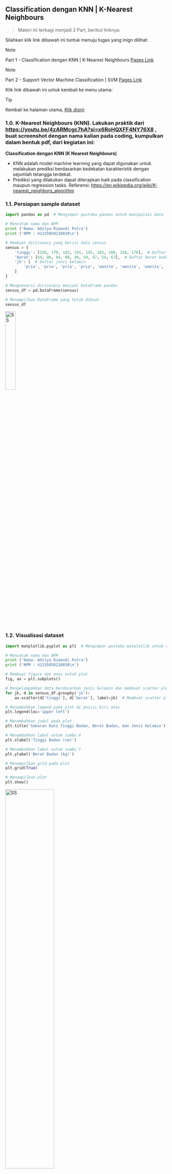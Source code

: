 ## Classification dengan KNN | K-Nearest Neighbours

> Materi ini terbagi menjadi 2 Part, berikut linknya:

Silahkan klik link dibawah ini tuntuk menuju tugas yang inign dilihat:

> [!NOTE]
> Part 1 - Classification dengan KNN | K-Nearest Neighbours [Pages Link](https://github.com/AdityaR-AI/MLC/tree/main/P5/K%20Nearest%20Neigbor%20&%20Support%20Vector%20Machine_I.md)

> [!NOTE]
> Part 2 - Support Vector Machine Classification | SVM [Pages Link](https://github.com/AdityaR-AI/MLC/tree/main/P5/K%20Nearest%20Neigbor%20%26%20Support%20Vector%20Machine_II.md)

Klik link dibawah ini untuk kembali ke menu utama:

> [!TIP]
> Kembali ke halaman utama, [Klik disini](https://github.com/AdityaR-AI/MLC/tree/main/)

### 1.0. K-Nearest Neighbours (KNN). Lakukan praktik dari https://youtu.be/4zARMcgc7hA?si=x6RoHQXFF4NY76X8 , buat screenshot dengan nama kalian pada coding, kumpulkan dalam bentuk pdf, dari kegiatan ini:

**Classification dengan KNN (K Nearest Neighbours)** 
  - KNN adalah model machine learning yang dapat digunakan untuk melakukan prediksi berdasarkan kedekatan karakteristik dengan sejumlah tetangga terdekat. 
  - Prediksi yang dilakukan dapat diterapkan baik pada classification maupun regression tasks. 
Referensi: https://en.wikipedia.org/wiki/K-nearest_neighbors_algorithm

### 1.1. Persiapan sample dataset

```python
import pandas as pd  # Mengimpor pustaka pandas untuk manipulasi data

# Mencetak nama dan NPM
print ('Nama: Aditya Rimandi Putra')
print ('NPM : 41155050210030\n')

# Membuat dictionary yang berisi data sensus
sensus = {
    'tinggi': [158, 170, 183, 191, 155, 163, 180, 158, 178],  # Daftar tinggi badan
    'berat': [64, 86, 84, 80, 49, 59, 67, 54, 67],  # Daftar berat badan
    'jk': [  # Daftar jenis kelamin
        'pria', 'pria', 'pria', 'pria', 'wanita', 'wanita', 'wanita', 'wanita', 'wanita'
    ]
}

# Mengonversi dictionary menjadi DataFrame pandas
sensus_df = pd.DataFrame(sensus)

# Menampilkan DataFrame yang telah dibuat
sensus_df
```

<img src="https://raw.githubusercontent.com/AdityaR-AI/MLC/main/P5/pics/5a3.png?raw=true" alt="SS" width="25%"/>

### 1.2. Visualisasi dataset

```python
import matplotlib.pyplot as plt  # Mengimpor pustaka matplotlib untuk visualisasi data

# Mencetak nama dan NPM
print ('Nama: Aditya Rimandi Putra')
print ('NPM : 41155050210030\n')

# Membuat figure dan axes untuk plot
fig, ax = plt.subplots()

# Mengelompokkan data berdasarkan jenis kelamin dan membuat scatter plot untuk setiap kelompok
for jk, d in sensus_df.groupby('jk'):
    ax.scatter(d['tinggi'], d['berat'], label=jk)  # Membuat scatter plot untuk tinggi dan berat

# Menambahkan legend pada plot di posisi kiri atas
plt.legend(loc='upper left')

# Menambahkan judul pada plot
plt.title('Sebaran Data Tinggi Badan, Berat Badan, dan Jenis Kelamin')

# Menambahkan label untuk sumbu X
plt.xlabel('Tinggi Badan (cm)')

# Menambahkan label untuk sumbu Y
plt.ylabel('Berat Badan (kg)')

# Menampilkan grid pada plot
plt.grid(True)

# Menampilkan plot
plt.show()
```
<img src="https://raw.githubusercontent.com/AdityaR-AI/MLC/main/P5/pics/5a4.png?raw=true" alt="SS" width="55%"/>

### 1.3. Pengantar classification dengan K-Nearest Neighbours | KNN

Setelah kita memahami konteks dataset dan juga permasalahanya, kita akan coba menerapkan KNN atau K-Nearest Neighbours untuk melakukan klasifikasi jenis kelamin berdasarkan data tinggi dan berat badan, sesuai dengan namanya model mesin learning yang satu ini akan melakukan prediksi dalam kasus ini adalah prediksi gender / prediksi jenis kelamin berdasarkan kemiripan karakteristik atau features dengan dataset yang kita miliki, KNN juga termasuk salah satu model machine-learning dasar yang wajib dikuasai.

### 1.4. Preprocessing dataset dengan Label Binarizer

```python
import numpy as np  # Mengimpor pustaka numpy untuk manipulasi array dan operasi numerik

# Mencetak nama dan NPM
print ('Nama: Aditya Rimandi Putra')
print ('NPM : 41155050210030\n')

# Mengonversi kolom 'tinggi' dan 'berat' dari DataFrame menjadi array numpy
X_train = np.array(sensus_df[['tinggi', 'berat']])

# Mengonversi kolom 'jk' dari DataFrame menjadi array numpy
y_train = np.array(sensus_df['jk'])

# Mencetak array X_train yang berisi data tinggi dan berat
print(f'X_train: \n{X_train}\n')

# Mencetak array y_train yang berisi data jenis kelamin
print(f'y_train: {y_train}')
```

<img src="https://raw.githubusercontent.com/AdityaR-AI/MLC/main/P5/pics/5a5.png?raw=true" alt="SS" width="75%"/>

```python
from sklearn.preprocessing import LabelBinarizer  # Mengimpor LabelBinarizer dari pustaka sklearn untuk mengubah label menjadi format biner

# Mencetak nama dan NPM
print ('Nama: Aditya Rimandi Putra')
print ('NPM : 41155050210030\n')

# Membuat objek LabelBinarizer
lb = LabelBinarizer()

# Mengubah label y_train menjadi format biner (one-hot encoding)
y_train = lb.fit_transform(y_train)

# Mencetak hasil y_train yang telah diubah
print(f'y train: \n{y_train}')
```

<img src="https://raw.githubusercontent.com/AdityaR-AI/MLC/main/P5/pics/5a6.png?raw=true" alt="SS" width="25%"/>

```python
# Mencetak nama dan NPM
print ('Nama: Aditya Rimandi Putra')
print ('NPM : 41155050210030\n')

# Mengubah bentuk array y_train menjadi satu dimensi
y_train = y_train.flatten()

# Mencetak hasil y_train yang telah diubah
print (f'y_train: {y_train}')
```

<img src="https://raw.githubusercontent.com/AdityaR-AI/MLC/main/P5/pics/5a7.png?raw=true" alt="SS" width="30%"/>

### 1.5. Training KNN Classification Model

```python
from sklearn.neighbors import KNeighborsClassifier  # Mengimpor KNeighborsClassifier dari pustaka sklearn untuk klasifikasi K-Nearest Neighbors

# Mencetak nama dan NPM
print ('Nama: Aditya Rimandi Putra')
print ('NPM : 41155050210030\n')

# Menentukan jumlah tetangga terdekat yang akan digunakan
K = 3

# Membuat model K-Nearest Neighbors dengan jumlah tetangga K
model = KNeighborsClassifier(n_neighbors=K)

# Melatih model dengan data pelatihan (X_train dan y_train)
model.fit(X_train, y_train)
```

<img src="https://raw.githubusercontent.com/AdityaR-AI/MLC/main/P5/pics/5a8.png?raw=true" alt="SS" width="35%"/>

### 1.6. Prediksi dengan KNN Classification Model

```python
# Mencetak nama dan NPM
print ('Nama: Aditya Rimandi Putra')
print ('NPM : 41155050210030\n')

# Mendefinisikan tinggi badan dan berat badan
tinggi_badan = 155  # dalam sentimeter
berat_badan = 70    # dalam kilogram

# Membuat array numpy dari tinggi dan berat badan, dan mengubah bentuknya menjadi 2D
X_new = np.array([tinggi_badan, berat_badan]).reshape(1, -1)

# Menampilkan X_new
X_new
```

<img src="https://raw.githubusercontent.com/AdityaR-AI/MLC/main/P5/pics/5a9.png?raw=true" alt="SS" width="30%"/>

```python
# Mencetak nama dan NPM
print ('Nama: Aditya Rimandi Putra')
print ('NPM : 41155050210030\n')

# Menggunakan model yang sudah dilatih untuk memprediksi label berdasarkan data baru
y_new = model.predict(X_new)

# Menampilkan hasil prediksi
y_new
```

<img src="https://raw.githubusercontent.com/AdityaR-AI/MLC/main/P5/pics/5a10.png?raw=true" alt="SS" width="30%"/>

```python
# Mengembalikan label yang diprediksi ke bentuk aslinya
lb.inverse_transform(y_new)
```

<img src="https://raw.githubusercontent.com/AdityaR-AI/MLC/main/P5/pics/5a11.png?raw=true" alt="SS" width="30%"/>


### 1.7. Visualisasi Nearest Neighbours

```python
import matplotlib.pyplot as plt  # Mengimpor pustaka matplotlib untuk visualisasi data

# Mencetak nama dan NPM
print ('Nama: Aditya Rimandi Putra')
print ('NPM : 41155050210030\n')

# Membuat figure dan axes untuk plot
fig, ax = plt.subplots()

# Mengelompokkan data berdasarkan jenis kelamin dan membuat scatter plot untuk setiap kelompok
for jk, d in sensus_df.groupby("jk"):
    ax.scatter(d['tinggi'], d['berat'], label=jk)  # Membuat scatter plot untuk tinggi dan berat berdasarkan jenis kelamin

# Menambahkan titik misterius (data baru) ke plot
plt.scatter(
    tinggi_badan,  # Tinggi badan dari data baru
    berat_badan,   # Berat badan dari data baru
    marker='s',    # Menggunakan bentuk persegi untuk titik
    color='red',   # Mengatur warna titik menjadi merah
    label='misterius'  # Memberikan label untuk titik misterius
)

# Menambahkan legend pada plot di posisi kiri atas
plt.legend(loc='upper left')

# Menambahkan judul pada plot
plt.title('Sebaran Data Tinggi Badan, Berat Badan, dan Jenis Kelamin')

# Menambahkan label untuk sumbu X
plt.xlabel('Tinggi Badan (cm)')

# Menambahkan label untuk sumbu Y
plt.ylabel('Berat Badan (kg)')

# Menampilkan grid pada plot
plt.grid(True)

# Menampilkan plot
plt.show()
```

<img src="https://raw.githubusercontent.com/AdityaR-AI/MLC/main/P5/pics/5a12.png?raw=true" alt="SS" width="55%"/>


### 1.8. Kalkulasi jarak dengan Euclidean Distance

```python
# Mencetak nama dan NPM
print ('Nama: Aditya Rimandi Putra')
print ('NPM : 41155050210030\n')

# Membuat array numpy dari tinggi badan dan berat badan
misterius = np.array([tinggi_badan, berat_badan])  # Mengonversi tinggi dan berat badan ke dalam array numpy

# Menampilkan array misterius yang berisi data baru
misterius  # Menampilkan nilai dari array misterius

```

<img src="https://raw.githubusercontent.com/AdityaR-AI/MLC/main/P5/pics/5a13.png?raw=true" alt="SS" width="39%"/>

```python
# Menampilkan variabel x_train
X_train  # Menampilkan nilai dari variabel x_train
```

<img src="https://raw.githubusercontent.com/AdityaR-AI/MLC/main/P5/pics/5a14.png?raw=true" alt="SS" width="30%"/>

```python
from scipy.spatial.distance import euclidean  # Mengimpor fungsi euclidean dari pustaka scipy untuk menghitung jarak

# Mencetak nama dan NPM
print ('Nama: Aditya Rimandi Putra')
print ('NPM : 41155050210030\n')

# Menghitung jarak Euclidean antara titik misterius dan setiap titik dalam X_train
data_jarak = [euclidean(misterius, d) for d in X_train]  # Menggunakan list comprehension untuk menghitung jarak

# Menampilkan daftar jarak yang telah dihitung
data_jarak  # Menampilkan nilai dari data_jarak
```

<img src="https://raw.githubusercontent.com/AdityaR-AI/MLC/main/P5/pics/5a15.png?raw=true" alt="SS" width="35%"/>

```python
# Mencetak nama dan NPM
print ('Nama: Aditya Rimandi Putra')
print ('NPM : 41155050210030\n')

# Menambahkan kolom baru 'jarak' ke DataFrame sensus_df yang berisi data jarak yang telah dihitung
sensus_df['jarak'] = data_jarak  # Menyimpan jarak Euclidean ke dalam DataFrame

# Mengurutkan DataFrame berdasarkan kolom 'jarak'
sensus_df_sorted = sensus_df.sort_values(['jarak'])  # Mengurutkan DataFrame berdasarkan jarak

# Menampilkan DataFrame yang telah diurutkan
sensus_df_sorted  # Menampilkan hasil DataFrame yang telah diurutkan
```

<img src="https://raw.githubusercontent.com/AdityaR-AI/MLC/main/P5/pics/5a16.png?raw=true" alt="SS" width="39%"/>

### 1.9. Evaluasi KNN Classification Model | Persiapan testing set

**Testing Set**

```python
# Mencetak nama dan NPM
print ('Nama: Aditya Rimandi Putra')
print ('NPM : 41155050210030\n')

# Mendefinisikan data pengujian (X_test) sebagai array numpy
X_test = np.array([[168, 65], [180, 96], [160, 52], [169, 67]])
# Mendefinisikan label pengujian (y_test) dengan mengubah label kategori menjadi angka
y_test = lb.transform(np.array(['pria', 'pria', 'wanita', 'wanita'])).flatten()

# Mencetak X_test
print(f'X_test: \n{X_test}\n')
# Mencetak y_test
print(f'y_test: \n{y_test}')
```

<img src="https://raw.githubusercontent.com/AdityaR-AI/MLC/main/P5/pics/5a17.png?raw=true" alt="SS" width="39%"/>

**Prediksi Terhadap Testing Set**  

```python
# Mencetak nama dan NPM
print ('Nama: Aditya Rimandi Putra')
print ('NPM : 41155050210030\n')

# Menggunakan model untuk memprediksi label berdasarkan data pengujian
y_pred = model.predict(X_test)  # Menggunakan model yang telah dilatih untuk membuat prediksi

# Menampilkan hasil prediksi
y_pred  # Menampilkan nilai dari y_pred
```

<img src="https://raw.githubusercontent.com/AdityaR-AI/MLC/main/P5/pics/5a18.png?raw=true" alt="SS" width="39%"/>

### 1.10. Evaluasi model dengan accuracy score

```python
# Mencetak nama dan NPM
print ('Nama: Aditya Rimandi Putra')
print ('NPM : 41155050210030\n')

# Mengimpor fungsi accuracy_score dari sklearn.metrics
from sklearn.metrics import accuracy_score

# Menghitung akurasi model dengan membandingkan label yang sebenarnya dan prediksi
acc = accuracy_score(y_test, y_pred)

# Mencetak nilai akurasi
print(f'accuracy: {acc}')
```

<img src="https://raw.githubusercontent.com/AdityaR-AI/MLC/main/P5/pics/5a19.png?raw=true" alt="SS" width="39%"/>

### 1.11. Evaluasi model dengan precision score

```python
# Mencetak nama dan NPM
print ('Nama: Aditya Rimandi Putra')
print ('NPM : 41155050210030\n')

# Mengimpor fungsi precision_score dari sklearn.metrics
from sklearn.metrics import precision_score

# Menghitung presisi model dengan membandingkan label yang sebenarnya dan prediksi
prec = precision_score(y_test, y_pred)

# Mencetak nilai presisi
print(f'Precision: {prec}')
```

<img src="https://raw.githubusercontent.com/AdityaR-AI/MLC/main/P5/pics/5a20.png?raw=true" alt="SS" width="35%"/>

### 1.12. Evaluasi model dengan recall score 

```python
# Mencetak nama dan NPM
print ('Nama: Aditya Rimandi Putra')
print ('NPM : 41155050210030\n')

# Mengimpor fungsi recall_score dari sklearn.metrics
from sklearn.metrics import recall_score

# Menghitung recall model dengan membandingkan label yang sebenarnya dan prediksi
rec = recall_score(y_test, y_pred)

# Mencetak nilai recall
print(f'recall: {rec}') 
```

<img src="https://raw.githubusercontent.com/AdityaR-AI/MLC/main/P5/pics/5a21.png?raw=true" alt="SS" width="39%"/>

### 1.13. Evaluasi model dengan F1 score

```python
# Mencetak nama dan NPM
print ('Nama: Aditya Rimandi Putra')
print ('NPM : 41155050210030\n')

# Mengimpor fungsi f1_score dari sklearn.metrics
from sklearn.metrics import f1_score

# Menghitung F1-score model dengan membandingkan label yang sebenarnya dan prediksi
f1 = f1_score(y_test, y_pred)

# Mencetak nilai F1-score
print(f'f1_score: {f1}')
```

<img src="https://raw.githubusercontent.com/AdityaR-AI/MLC/main/P5/pics/5a22.png?raw=true" alt="SS" width="39%"/>

### 1.14. Evaluasi model dengan classification report

```python
# Mencetak nama dan NPM
print ('Nama: Aditya Rimandi Putra')
print ('NPM : 41155050210030\n')

# Mengimpor fungsi classification_report dari sklearn.metrics
from sklearn.metrics import classification_report

# Menghasilkan laporan klasifikasi dengan membandingkan label yang sebenarnya dan prediksi
cls_report = classification_report(y_test, y_pred)

# Mencetak laporan klasifikasi
print(f'Classification Report: \n{cls_report}')
```

<img src="https://raw.githubusercontent.com/AdityaR-AI/MLC/main/P5/pics/5a23.png?raw=true" alt="SS" width="50%"/>

### 1.15. Evaluasi model dengan Mathews Correlation Coefficient

```python
# Mencetak nama dan NPM
print ('Nama: Aditya Rimandi Putra')
print ('NPM : 41155050210030\n')

# Mengimpor fungsi matthews_corrcoef dari sklearn.metrics
from sklearn.metrics import matthews_corrcoef

# Menghitung Matthews Correlation Coefficient (MCC) model
mcc = matthews_corrcoef(y_test, y_pred)

# Mencetak nilai MCC
print(f'MCC: {mcc}')
```

<img src="https://raw.githubusercontent.com/AdityaR-AI/MLC/main/P5/pics/5a24.png?raw=true" alt="SS" width="30%"/>

Klik link dibawah ini untuk kembali ke menu utama:

> [!TIP]
> Kembali ke halaman utama, [Klik disini](https://github.com/AdityaR-AI/MLC/tree/main/)








